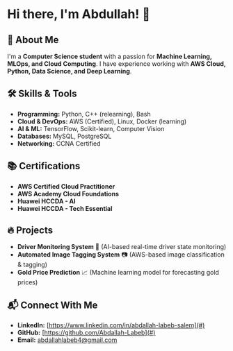 # Hi there, I'm Abdullah! 👋

## 🚀 About Me
I'm a **Computer Science student** with a passion for **Machine Learning, MLOps, and Cloud Computing**. I have experience working with **AWS Cloud, Python, Data Science, and Deep Learning**.

## 🛠️ Skills & Tools
- **Programming:** Python, C++ (relearning), Bash
- **Cloud & DevOps:** AWS (Certified), Linux, Docker (learning)
- **AI & ML:** TensorFlow, Scikit-learn, Computer Vision
- **Databases:** MySQL, PostgreSQL
- **Networking:** CCNA Certified

## 📚 Certifications
- **AWS Certified Cloud Practitioner**
- **AWS Academy Cloud Foundations**
- **Huawei HCCDA - AI**
- **Huawei HCCDA - Tech Essential**

## 🔥 Projects
- **Driver Monitoring System** 🚗 (AI-based real-time driver state monitoring)
- **Automated Image Tagging System** 📷 (AWS-based image classification & tagging)
- **Gold Price Prediction** 📈 (Machine learning model for forecasting gold prices)

## 📬 Connect With Me
- **LinkedIn:** [https://www.linkedin.com/in/abdallah-labeb-salem](#)
- **GitHub:** [https://github.com/Abdallah-Labeb](#)
- **Email:** abdallahlabeb4@gmail.com
